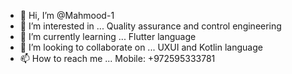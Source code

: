 - 👋 Hi, I’m @Mahmood-1
- 👀 I’m interested in ... Quality assurance and control engineering
- 🌱 I’m currently learning ... Flutter language
- 💞️ I’m looking to collaborate on ... UXUI and Kotlin language
- 📫 How to reach me ... Mobile: +972595333781

<!---
Mahmood-1/Mahmood-1 is a ✨ special ✨ repository because its `README.md` (this file) appears on your GitHub profile.
You can click the Preview link to take a look at your changes.
--->
